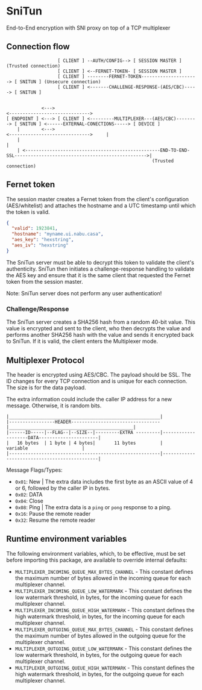 # SniTun

End-to-End encryption with SNI proxy on top of a TCP multiplexer

## Connection flow

```
                   [ CLIENT ] --AUTH/CONFIG--> [ SESSION MASTER ] (Trusted connection)
                   [ CLIENT ] <--FERNET-TOKEN- [ SESSION MASTER ]
                   [ CLIENT ] --------FERNET-TOKEN---------------------> [ SNITUN ] (Unsecure connection)
                   [ CLIENT ] <-------CHALLENGE-RESPONSE-(AES/CBC)-----> [ SNITUN ]


             <--->                                                                  <------------------------------>
[ ENDPOINT ] <---> [ CLIENT ] <---------MULTIPLEXER---(AES/CBC)--------> [ SNITUN ] <------EXTERNAL-CONECTIONS-----> [ DEVICE ]
    |        <--->                                                                  <------------------------------>     |
    |                                                                                                                    |
    | <--------------------------------------------------END-TO-END-SSL------------------------------------------------->|
                                                      (Trusted connection)
```

## Fernet token

The session master creates a Fernet token from the client's configuration (AES/whitelist) and attaches the hostname and a UTC timestamp until which the token is valid.

```json
{
  "valid": 1923841,
  "hostname": "myname.ui.nabu.casa",
  "aes_key": "hexstring",
  "aes_iv": "hexstring"
}
```

The SniTun server must be able to decrypt this token to validate the client's authenticity. SniTun then initiates a challenge-response handling to validate the AES key and ensure that it is the same client that requested the Fernet token from the session master.

Note: SniTun server does not perform any user authentication!

### Challenge/Response

The SniTun server creates a SHA256 hash from a random 40-bit value. This value is encrypted and sent to the client, who then decrypts the value and performs another SHA256 hash with the value and sends it encrypted back to SniTun. If it is valid, the client enters the Multiplexer mode.

## Multiplexer Protocol

The header is encrypted using AES/CBC. The payload should be SSL. The ID changes for every TCP connection and is unique for each connection. The size is for the data payload.

The extra information could include the caller IP address for a new message. Otherwise, it is random bits.

```
|________________________________________________________|
|-----------------HEADER---------------------------------|______________________________________________|
|------ID-----|--FLAG--|--SIZE--|---------EXTRA ---------|--------------------DATA----------------------|
|   16 bytes  | 1 byte | 4 bytes|       11 bytes         |                  variable                    |
|--------------------------------------------------------|----------------------------------------------|
```

Message Flags/Types:

- `0x01`: New | The extra data includes the first byte as an ASCII value of 4 or 6, followed by the caller IP in bytes.
- `0x02`: DATA
- `0x04`: Close
- `0x08`: Ping | The extra data is a `ping` or `pong` response to a ping.
- `0x16`: Pause the remote reader
- `0x32`: Resume the remote reader

## Runtime environment variables

The following environment variables, which, to be effective, must be set before importing this package, are available to override internal defaults:

- `MULTIPLEXER_INCOMING_QUEUE_MAX_BYTES_CHANNEL` - This constant defines the maximum number of bytes allowed in the incoming queue for each multiplexer channel.
- `MULTIPLEXER_INCOMING_QUEUE_LOW_WATERMARK` - This constant defines the low watermark threshold, in bytes, for the incoming queue for each multiplexer channel.
- `MULTIPLEXER_INCOMING_QUEUE_HIGH_WATERMARK` - This constant defines the high watermark threshold, in bytes, for the incoming queue for each multiplexer channel.
- `MULTIPLEXER_OUTGOING_QUEUE_MAX_BYTES_CHANNEL` - This constant defines the maximum number of bytes allowed in the outgoing queue for the multiplexer channel.
- `MULTIPLEXER_OUTGOING_QUEUE_LOW_WATERMARK` - This constant defines the low watermark threshold, in bytes, for the outgoing queue for each multiplexer channel.
- `MULTIPLEXER_OUTGOING_QUEUE_HIGH_WATERMARK` - This constant defines the high watermark threshold, in bytes, for the outgoing queue for each multiplexer channel.
